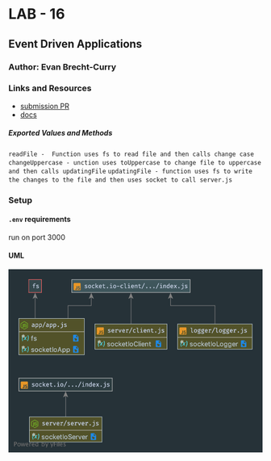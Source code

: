 # LAB - 16

 ## Event Driven Applications

 ### Author: Evan Brecht-Curry

 ### Links and Resources
* [submission PR](https://github.com/evan-401-advanced-javascript/lab-16-event-driven-applications)
* [docs](http://localhost:3000/docs/)


 ##### Exported Values and Methods
`readFile -  Function uses fs to read file and then calls change case`
`changeUppercase - unction uses toUppercase to change file to uppercase and then calls updatingFile`
`updatingFile - function uses fs to write the changes to the file and then uses socket to call server.js`


### Setup
#### `.env` requirements
run on port 3000


 #### UML
![UML](uml.png)